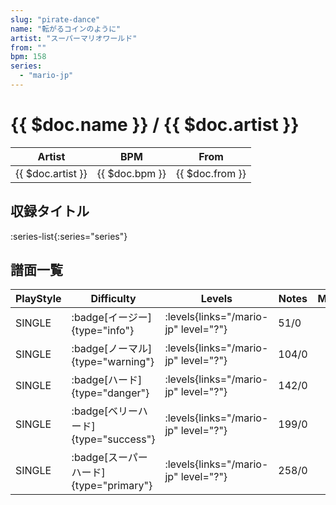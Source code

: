 ```yaml
---
slug: "pirate-dance"
name: "転がるコインのように"
artist: "スーパーマリオワールド"
from: ""
bpm: 158
series:
  - "mario-jp"
---
```


# {{ $doc.name }} / {{ $doc.artist }}

|Artist|BPM|From|
|------|---|----|
|{{ $doc.artist }}|{{ $doc.bpm }}|{{ $doc.from }}|

## 収録タイトル

:series-list{:series="series"}

## 譜面一覧

|PlayStyle|Difficulty|Levels|Notes|Movie|
|---------|----------|------|-----|-----|
|SINGLE| :badge[イージー]{type="info"}| :levels{links="/mario-jp" level="?"}|51/0||
|SINGLE| :badge[ノーマル]{type="warning"}| :levels{links="/mario-jp" level="?"}|104/0||
|SINGLE| :badge[ハード]{type="danger"}| :levels{links="/mario-jp" level="?"}|142/0||
|SINGLE| :badge[ベリーハード]{type="success"}| :levels{links="/mario-jp" level="?"}|199/0||
|SINGLE| :badge[スーパーハード]{type="primary"}| :levels{links="/mario-jp" level="?"}|258/0||
